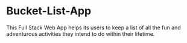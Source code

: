 # Bucket-List-App
This Full Stack Web App helps its users to keep a list of all the fun and adventurous activities they intend to do within their lifetime. 
